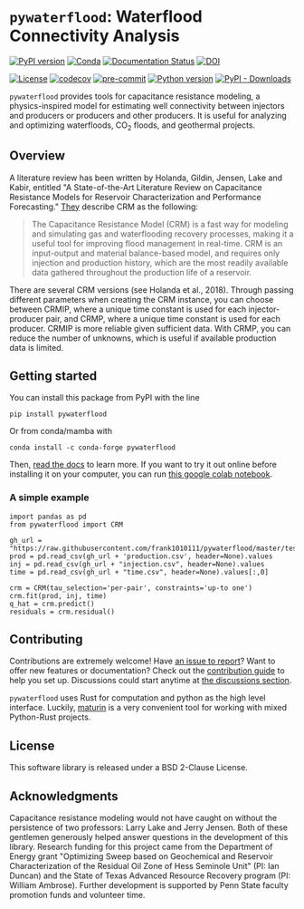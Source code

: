 # `pywaterflood`: Waterflood Connectivity Analysis

[![PyPI version](https://badge.fury.io/py/pywaterflood.svg)](https://badge.fury.io/py/pywaterflood)
[![Conda](https://img.shields.io/conda/v/conda-forge/pywaterflood)](https://anaconda.org/conda-forge/pywaterflood)
[![Documentation Status](https://readthedocs.org/projects/pywaterflood/badge/?version=latest)](https://pywaterflood.readthedocs.io/en/latest/?badge=latest)
[![DOI](https://zenodo.org/badge/234408267.svg)](https://zenodo.org/badge/latestdoi/234408267)

[![License](https://img.shields.io/badge/License-BSD_2--Clause-orange.svg)](https://opensource.org/licenses/BSD-2-Clause)
[![codecov](https://codecov.io/gh/frank1010111/pywaterflood/branch/master/graph/badge.svg?token=3XRGLKO7T8)](https://codecov.io/gh/frank1010111/pywaterflood)
[![pre-commit](https://img.shields.io/badge/pre--commit-enabled-brightgreen?logo=pre-commit&logoColor=white)](https://github.com/pre-commit/pre-commit)
[![Python version](https://img.shields.io/pypi/pyversions/pywaterflood)](https://www.python.org/downloads/)
[![PyPI - Downloads](https://img.shields.io/pypi/dm/pywaterflood)](https://pypi.org/project/pywaterflood/)

`pywaterflood` provides tools for capacitance resistance modeling, a
physics-inspired model for estimating well connectivity between injectors and
producers or producers and other producers. It is useful for analyzing and
optimizing waterfloods, CO<sub>2</sub> floods, and geothermal projects.

## Overview

A literature review has been written by Holanda, Gildin, Jensen, Lake and Kabir,
entitled "A State-of-the-Art Literature Review on Capacitance Resistance Models
for Reservoir Characterization and Performance Forecasting."
[They](https://doi.org/10.3390/en11123368) describe CRM as the following:

> The Capacitance Resistance Model (CRM) is a fast way for modeling and
> simulating gas and waterflooding recovery processes, making it a useful tool
> for improving flood management in real-time. CRM is an input-output and
> material balance-based model, and requires only injection and production
> history, which are the most readily available data gathered throughout the
> production life of a reservoir.

There are several CRM versions (see Holanda et al., 2018). Through passing
different parameters when creating the CRM instance, you can choose between
CRMIP, where a unique time constant is used for each injector-producer pair, and
CRMP, where a unique time constant is used for each producer. CRMIP is more
reliable given sufficient data. With CRMP, you can reduce the number of
unknowns, which is useful if available production data is limited.

## Getting started

You can install this package from PyPI with the line

```
pip install pywaterflood
```

Or from conda/mamba with

```
conda install -c conda-forge pywaterflood
```


Then, [read the docs](https://pywaterflood.readthedocs.io/) to learn more. If you
want to try it out online before installing it on your computer, you can run
[this google colab notebook](https://colab.research.google.com/github/frank1010111/pywaterflood/blob/master/docs/user-guide/7-minutes-to-pywaterflood.ipynb).

### A simple example

    import pandas as pd
    from pywaterflood import CRM

    gh_url = "https://raw.githubusercontent.com/frank1010111/pywaterflood/master/testing/data/"
    prod = pd.read_csv(gh_url + 'production.csv', header=None).values
    inj = pd.read_csv(gh_url + "injection.csv", header=None).values
    time = pd.read_csv(gh_url + "time.csv", header=None).values[:,0]

    crm = CRM(tau_selection='per-pair', constraints='up-to one')
    crm.fit(prod, inj, time)
    q_hat = crm.predict()
    residuals = crm.residual()

## Contributing

Contributions are extremely welcome! Have [an issue to report](https://github.com/frank1010111/bluebonnet/issues/new)?
Want to offer new features or documentation? Check out the [contribution guide](https://github.com/frank1010111/pywaterflood/blob/master/CONTRIBUTING.md)
to help you set up. Discussions could start anytime at
[the discussions section](https://github.com/frank1010111/pywaterflood/discussions).

`pywaterflood` uses Rust for computation and python as the high level interface.
Luckily, [maturin](https://www.maturin.rs/) is a very convenient tool for working
with mixed Python-Rust projects.

## License

This software library is released under a BSD 2-Clause License.

## Acknowledgments

Capacitance resistance modeling would not have caught on without the persistence
of two professors: Larry Lake and Jerry Jensen. Both of these gentlemen generously
helped answer questions in the development of this library. Research funding for
this project came from the Department of Energy grant "Optimizing Sweep based on
Geochemical and Reservoir Characterization of the Residual Oil Zone of Hess Seminole
Unit" (PI: Ian Duncan) and the State of Texas Advanced Resource Recovery program
(PI: William Ambrose). Further development is supported by Penn State faculty
promotion funds and volunteer time.
